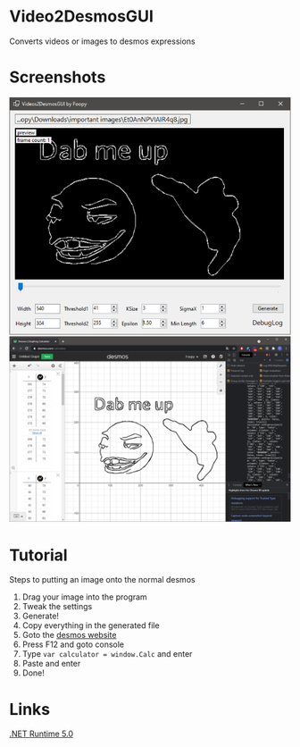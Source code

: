 # Video2DesmosGUI
Converts videos or images to desmos expressions

# Screenshots
![Image of App](https://github.com/Foopy969/Video2DesmosGUI/blob/master/screenshot1.png)
![Image of Desmos](https://github.com/Foopy969/Video2DesmosGUI/blob/master/screenshot2.png)

# Tutorial
Steps to putting an image onto the normal desmos
1. Drag your image into the program
2. Tweak the settings
3. Generate!
4. Copy everything in the generated file
5. Goto the [desmos website](https://www.desmos.com/calculator)
6. Press F12 and goto console
7. Type `var calculator = window.Calc` and enter
8. Paste and enter
9. Done!

# Links
[.NET Runtime 5.0](https://dotnet.microsoft.com/download/dotnet/5.0/runtime)
